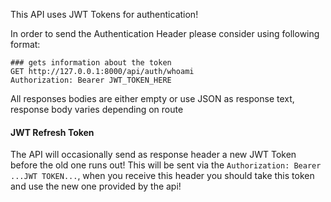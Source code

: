 This API uses JWT Tokens for authentication!

In order to send the Authentication Header please consider using following format:

```http
### gets information about the token
GET http://127.0.0.1:8000/api/auth/whoami
Authorization: Bearer JWT_TOKEN_HERE
```

All responses bodies are either empty or use JSON as response text, response body varies depending on route

#### JWT Refresh Token

The API will occasionally send as response header a new JWT Token before the old one runs out!
This will be sent via the `Authorization: Bearer ...JWT TOKEN...`, when you receive this header you should take this token and use the new one provided by the api!